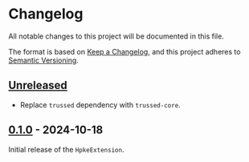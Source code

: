<!--
Copyright (C) Nitrokey GmbH
SPDX-License-Identifier: CC0-1.0
-->

# Changelog
All notable changes to this project will be documented in this file.

The format is based on [Keep a Changelog](https://keepachangelog.com/en/1.0.0/),
and this project adheres to [Semantic Versioning](https://semver.org/spec/v2.0.0.html).

## [Unreleased][]

[Unreleased]: https://github.com/trussed-dev/trussed-staging/compare/hpke-v0.1.0...HEAD

- Replace `trussed` dependency with `trussed-core`.

## [0.1.0][] - 2024-10-18

[0.1.0]: https://github.com/Nitrokey/trussed-staging/releases/tag/hpke-v0.1.0

Initial release of the `HpkeExtension`.
